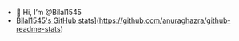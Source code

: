- 👋 Hi, I’m @Bilal1545
- 
  [Bilal1545's GitHub stats](https://github-readme-stats.vercel.app/api?username=bilal1545)](https://github.com/anuraghazra/github-readme-stats)

<!---
Bilal1545/Bilal1545 is a ✨ special ✨ repository because its `README.md` (this file) appears on your GitHub profile.
You can click the Preview link to take a look at your changes.
--->
